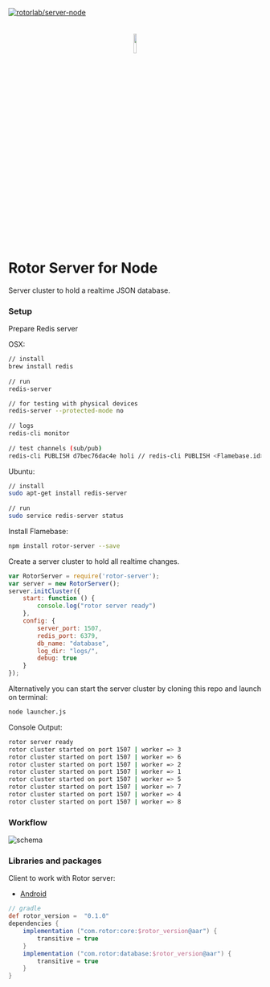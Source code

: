 [ ![rotorlab/server-node](https://d25lcipzij17d.cloudfront.net/badge.svg?id=js&type=6&v=0.0.1&x2=0)](https://www.npmjs.com/package/rotor-server)
<p align="center"><img width="10%" vspace="20" src="https://github.com/rotorlab/database-kotlin/raw/develop/app/src/main/res/mipmap-xxxhdpi/ic_launcher_round.png"></p>

# Rotor Server for Node
Server cluster to hold a realtime JSON database.

### Setup

Prepare Redis server

OSX:
```bash
// install
brew install redis
 
// run
redis-server

// for testing with physical devices
redis-server --protected-mode no
 
// logs
redis-cli monitor
 
// test channels (sub/pub)
redis-cli PUBLISH d7bec76dac4e holi // redis-cli PUBLISH <Flamebase.id> message
```
Ubuntu:
```bash 
// install
sudo apt-get install redis-server
 
// run
sudo service redis-server status
```

Install Flamebase:
```bash
npm install rotor-server --save
```

Create a server cluster to hold all realtime changes.

```javascript
var RotorServer = require('rotor-server');
var server = new RotorServer();
server.initCluster({
    start: function () {
        console.log("rotor server ready")
    },
    config: {
        server_port: 1507,
        redis_port: 6379,
        db_name: "database",
        log_dir: "logs/",
        debug: true
    }
});
```
Alternatively you can start the server cluster by cloning this repo and launch on terminal:
```bash
node launcher.js 
```
Console Output:
```bash
rotor server ready
rotor cluster started on port 1507 | worker => 3
rotor cluster started on port 1507 | worker => 6
rotor cluster started on port 1507 | worker => 2
rotor cluster started on port 1507 | worker => 1
rotor cluster started on port 1507 | worker => 5
rotor cluster started on port 1507 | worker => 7
rotor cluster started on port 1507 | worker => 4
rotor cluster started on port 1507 | worker => 8

```
### Workflow
![schema](https://github.com/rotorlab/server-node/raw/feature/mongodb/schema.png)

### Libraries and packages
Client to work with Rotor server:

- [Android](https://github.com/rotorlab/database-kotlin)
```groovy
// gradle
def rotor_version =  "0.1.0"
dependencies {
    implementation ("com.rotor:core:$rotor_version@aar") {
        transitive = true
    }
    implementation ("com.rotor:database:$rotor_version@aar") {
        transitive = true
    }
}
```

